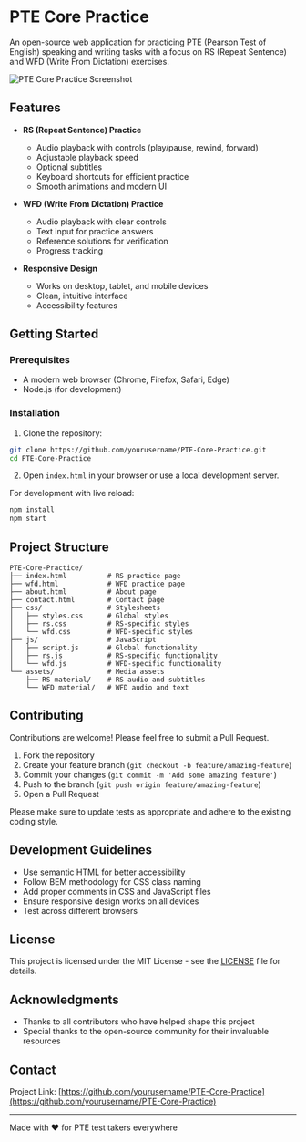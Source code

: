 # PTE Core Practice

An open-source web application for practicing PTE (Pearson Test of English) speaking and writing tasks with a focus on RS (Repeat Sentence) and WFD (Write From Dictation) exercises.

![PTE Core Practice Screenshot](assets/images/screenshot.png)

## Features

- **RS (Repeat Sentence) Practice**
  - Audio playback with controls (play/pause, rewind, forward)
  - Adjustable playback speed
  - Optional subtitles
  - Keyboard shortcuts for efficient practice
  - Smooth animations and modern UI

- **WFD (Write From Dictation) Practice**
  - Audio playback with clear controls
  - Text input for practice answers
  - Reference solutions for verification
  - Progress tracking

- **Responsive Design**
  - Works on desktop, tablet, and mobile devices
  - Clean, intuitive interface
  - Accessibility features

## Getting Started

### Prerequisites

- A modern web browser (Chrome, Firefox, Safari, Edge)
- Node.js (for development)

### Installation

1. Clone the repository:
```bash
git clone https://github.com/yourusername/PTE-Core-Practice.git
cd PTE-Core-Practice
```

2. Open `index.html` in your browser or use a local development server.

For development with live reload:
```bash
npm install
npm start
```

## Project Structure

```
PTE-Core-Practice/
├── index.html          # RS practice page
├── wfd.html            # WFD practice page
├── about.html          # About page
├── contact.html        # Contact page
├── css/                # Stylesheets
│   ├── styles.css      # Global styles
│   ├── rs.css          # RS-specific styles
│   └── wfd.css         # WFD-specific styles
├── js/                 # JavaScript
│   ├── script.js       # Global functionality
│   ├── rs.js           # RS-specific functionality
│   └── wfd.js          # WFD-specific functionality
└── assets/             # Media assets
    ├── RS material/    # RS audio and subtitles
    └── WFD material/   # WFD audio and text
```

## Contributing

Contributions are welcome! Please feel free to submit a Pull Request.

1. Fork the repository
2. Create your feature branch (`git checkout -b feature/amazing-feature`)
3. Commit your changes (`git commit -m 'Add some amazing feature'`)
4. Push to the branch (`git push origin feature/amazing-feature`)
5. Open a Pull Request

Please make sure to update tests as appropriate and adhere to the existing coding style.

## Development Guidelines

- Use semantic HTML for better accessibility
- Follow BEM methodology for CSS class naming
- Add proper comments in CSS and JavaScript files
- Ensure responsive design works on all devices
- Test across different browsers

## License

This project is licensed under the MIT License - see the [LICENSE](LICENSE) file for details.

## Acknowledgments

- Thanks to all contributors who have helped shape this project
- Special thanks to the open-source community for their invaluable resources

## Contact

Project Link: [https://github.com/yourusername/PTE-Core-Practice](https://github.com/yourusername/PTE-Core-Practice)

---

Made with ❤️ for PTE test takers everywhere
